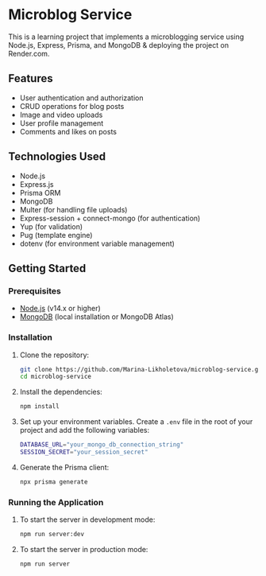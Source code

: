 # Microblog Service

This is a learning project that implements a microblogging service using Node.js, Express, Prisma, and MongoDB & deploying the project on Render.com.

## Features

- User authentication and authorization
- CRUD operations for blog posts
- Image and video uploads
- User profile management
- Comments and likes on posts

## Technologies Used

- Node.js
- Express.js
- Prisma ORM
- MongoDB
- Multer (for handling file uploads)
- Express-session + connect-mongo (for authentication)
- Yup (for validation)
- Pug (template engine)
- dotenv (for environment variable management)

## Getting Started

### Prerequisites

- [Node.js](https://nodejs.org/) (v14.x or higher)
- [MongoDB](https://www.mongodb.com/) (local installation or MongoDB Atlas)

### Installation

1. Clone the repository:

    ```sh
    git clone https://github.com/Marina-Likholetova/microblog-service.git
    cd microblog-service
    ```

2. Install the dependencies:

    ```sh
    npm install
    ```

3. Set up your environment variables. Create a `.env` file in the root of your project and add the following variables:

    ```sh
    DATABASE_URL="your_mongo_db_connection_string"
    SESSION_SECRET="your_session_secret"
    ```

4. Generate the Prisma client:

    ```sh
    npx prisma generate
    ```

### Running the Application

1. To start the server in development mode:

    ```sh
    npm run server:dev
    ```

2. To start the server in production mode:

    ```sh
    npm run server
    ```